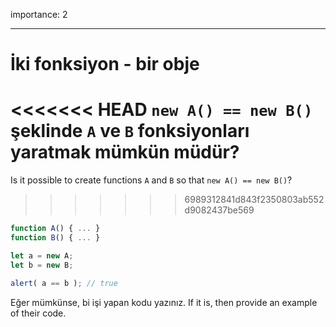 importance: 2

---

# İki fonksiyon - bir obje

<<<<<<< HEAD
`new A() == new B()` şeklinde `A` ve `B` fonksiyonları yaratmak mümkün müdür?
=======
Is it possible to create functions `A` and `B` so that `new A() == new B()`?
>>>>>>> 6989312841d843f2350803ab552d9082437be569

```js no-beautify
function A() { ... }
function B() { ... }

let a = new A;
let b = new B;

alert( a == b ); // true
```
Eğer mümkünse, bi işi yapan kodu yazınız.
If it is, then provide an example of their code.